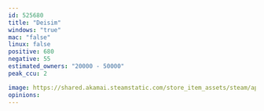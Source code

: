 ```yaml
---
id: 525680
title: "Deisim"
windows: "true"
mac: "false"
linux: false
positive: 680
negative: 55
estimated_owners: "20000 - 50000"
peak_ccu: 2

image: https://shared.akamai.steamstatic.com/store_item_assets/steam/apps/525680/header.jpg?t=1726251365
opinions:
---
```

